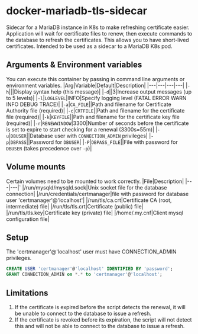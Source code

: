 # docker-mariadb-tls-sidecar

Sidecar for a MariaDB instance in K8s to make refreshing certificate easier. Application will wait for certificate files to renew, then execute commands
to the database to refresh the certificates. This allows you to have short-lived
certificates. Intended to be used as a sidecar to a MariaDB K8s pod.

## Arguments & Environment variables

You can execute this container by passing in command line arguments or
environment variables.
|Arg|Variable|Default|Description|
|---|---|---|---|
|`-h`|||Display syntax help (this message)|
|`-d`||3|Increase output messages (up to 5 levels)|
|`-l`|`LOGLEVEL`|INFO|Specify logging level (FATAL ERROR WARN INFO DEBUG TRACE)|
|`-a`|`CA_FILE`||Path and filename for Certificate Authority file (required)|
|`-c`|`CRTFILE`||Path and filename for the certificate file (required)|
|`-k`|`KEYFILE`||Path and filename for the certificate key file (required)|
|`-r`|`RENEWWINDOW`|3300|Number of seconds before the certificate is set to expire to start checking for a renewal (3300s=55m)|
|`-u`|`DBUSER`||Database user with `CONNECTION_ADMIN` privileges|
|`-p`|`DBPASS`||Password for `DBUSER`|
|`-P`|`DBPASS_FILE`||File with password for `DBUSER` (takes precedence over `-p`)|

## Volume mounts

Certain volumes need to be mounted to work correctly.
|File|Description|
|---|---|`
|/run/mysqld/mysqld.sock|Unix socket file for the database connection|
|/run/credentials/certmanager|file with password for database user 'certmanager'@'localhost'|
|/run/tls/ca.crt|Certificate CA (root, intermediate) file|
|/run/tls/tls.crt|Certificate (public) file|
|/run/tls/tls.key|Certificate key (private) file|
|/home/.my.cnf|Client mysql configuration file|

## Setup

The 'certmanager'@'localhost' user must have CONNECTION_ADMIN privileges.

```sql
CREATE USER 'certmanager'@'localhost' IDENTIFIED BY 'password';
GRANT CONNECTION_ADMIN on *.* to 'certmanager'@'localhost';
```

## Limitations

1. If the certificate is expired before the script detects the renewal, it will
be unable to connect to the database to issue a refresh.
1. If the certificate is revoked before its expiration, the script will not
detect this and will not be able to connect to the database to issue a refresh.
